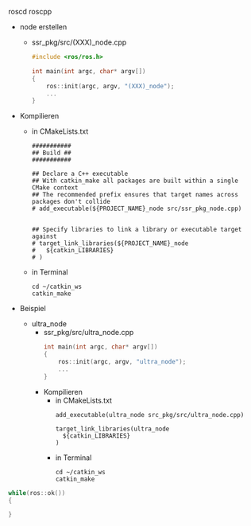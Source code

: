 roscd roscpp 


- node erstellen 
	- ssr_pkg/src/(XXX)\_node.cpp 
		```c++
		#include <ros/ros.h>

		int main(int argc, char* argv[])
		{
			ros::init(argc, argv, "(XXX)_node");
			...
		}
		```
- Kompilieren 
	- in CMakeLists.txt 
		```ROS
		###########
		## Build ##
		###########
		
		## Declare a C++ executable
		## With catkin_make all packages are built within a single CMake context
		## The recommended prefix ensures that target names across packages don't collide
		# add_executable(${PROJECT_NAME}_node src/ssr_pkg_node.cpp)
		
		
		## Specify libraries to link a library or executable target against
		# target_link_libraries(${PROJECT_NAME}_node
		#   ${catkin_LIBRARIES}
		# )
		```
	- in Terminal 
		```ROS
		cd ~/catkin_ws
		catkin_make
		```

- Beispiel 
	- ultra_node 
		- ssr_pkg/src/ultra_node.cpp 
			```c++
			int main(int argc, char* argv[])
			{
				ros::init(argc, argv, "ultra_node");
				...
			}
			```
		- Kompilieren 
			- in CMakeLists.txt 
				```
				add_executable(ultra_node src_pkg/src/ultra_node.cpp)
				
				target_link_libraries(ultra_node
				  ${catkin_LIBRARIES}
				)
				```
			- in Terminal 
				```ROS
				cd ~/catkin_ws
				catkin_make
				```

```c++
while(ros::ok())
{

}
```